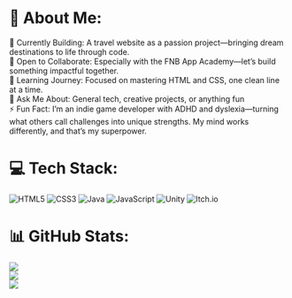 # 💫 About Me:
🔭 Currently Building: A travel website as a passion project—bringing dream destinations to life through code.<br>👯 Open to Collaborate: Especially with the FNB App Academy—let’s build something impactful together.<br>🌱 Learning Journey: Focused on mastering HTML and CSS, one clean line at a time.<br>💬 Ask Me About: General tech, creative projects, or anything fun<br>⚡ Fun Fact: I’m an indie game developer with ADHD and dyslexia—turning what others call challenges into unique strengths. My mind works differently, and that’s my superpower.


# 💻 Tech Stack:
![HTML5](https://img.shields.io/badge/html5-%23E34F26.svg?style=flat-square&logo=html5&logoColor=white) ![CSS3](https://img.shields.io/badge/css3-%231572B6.svg?style=flat-square&logo=css3&logoColor=white) ![Java](https://img.shields.io/badge/java-%23ED8B00.svg?style=flat-square&logo=openjdk&logoColor=white) ![JavaScript](https://img.shields.io/badge/javascript-%23323330.svg?style=flat-square&logo=javascript&logoColor=%23F7DF1E) ![Unity](https://img.shields.io/badge/unity-%23000000.svg?style=flat-square&logo=unity&logoColor=white) ![Itch.io](https://img.shields.io/badge/Itch-%23FF0B34.svg?style=flat-square&logo=Itch.io&logoColor=white)
# 📊 GitHub Stats:
![](https://github-readme-stats.vercel.app/api?username=SoggywaffleXd&theme=shadow_green&hide_border=false&include_all_commits=false&count_private=false)<br/>
![](https://nirzak-streak-stats.vercel.app/?user=SoggywaffleXd&theme=shadow_green&hide_border=false)<br/>
![](https://github-readme-stats.vercel.app/api/top-langs/?username=SoggywaffleXd&theme=shadow_green&hide_border=false&include_all_commits=false&count_private=false&layout=compact)


